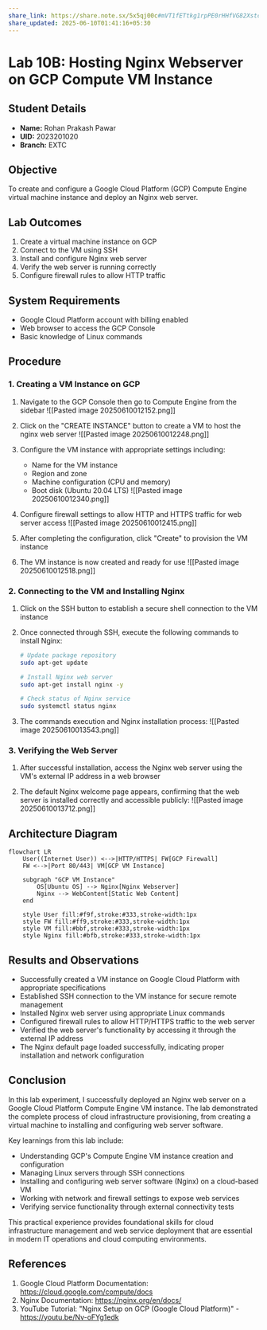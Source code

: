 ```yaml
---
share_link: https://share.note.sx/5x5qj00c#mVT1fETtkg1rpPE0rHHfVG82XstcWLXwDoBPxJ/4+x8
share_updated: 2025-06-10T01:41:16+05:30
---
```

# Lab 10B: Hosting Nginx Webserver on GCP Compute VM Instance

## Student Details
- **Name:** Rohan Prakash Pawar
- **UID:** 2023201020
- **Branch:** EXTC

## Objective
To create and configure a Google Cloud Platform (GCP) Compute Engine virtual machine instance and deploy an Nginx web server.

## Lab Outcomes
1. Create a virtual machine instance on GCP
2. Connect to the VM using SSH
3. Install and configure Nginx web server
4. Verify the web server is running correctly
5. Configure firewall rules to allow HTTP traffic

## System Requirements
- Google Cloud Platform account with billing enabled
- Web browser to access the GCP Console
- Basic knowledge of Linux commands

## Procedure

### 1. Creating a VM Instance on GCP

1. Navigate to the GCP Console then go to Compute Engine from the sidebar
![[Pasted image 20250610012152.png]]

2. Click on the "CREATE INSTANCE" button to create a VM to host the nginx web server
![[Pasted image 20250610012248.png]]

3. Configure the VM instance with appropriate settings including:
   - Name for the VM instance
   - Region and zone
   - Machine configuration (CPU and memory)
   - Boot disk (Ubuntu 20.04 LTS)
![[Pasted image 20250610012340.png]]

4. Configure firewall settings to allow HTTP and HTTPS traffic for web server access
![[Pasted image 20250610012415.png]]

5. After completing the configuration, click "Create" to provision the VM instance

6. The VM instance is now created and ready for use
![[Pasted image 20250610012518.png]]

### 2. Connecting to the VM and Installing Nginx

1. Click on the SSH button to establish a secure shell connection to the VM instance

2. Once connected through SSH, execute the following commands to install Nginx:
   ```bash
   # Update package repository
   sudo apt-get update
   
   # Install Nginx web server
   sudo apt-get install nginx -y
   
   # Check status of Nginx service
   sudo systemctl status nginx
   ```

3. The commands execution and Nginx installation process:
![[Pasted image 20250610013543.png]]

### 3. Verifying the Web Server

1. After successful installation, access the Nginx web server using the VM's external IP address in a web browser

2. The default Nginx welcome page appears, confirming that the web server is installed correctly and accessible publicly:
![[Pasted image 20250610013712.png]]

## Architecture Diagram

```mermaid
flowchart LR
    User((Internet User)) <-->|HTTP/HTTPS| FW[GCP Firewall]
    FW <-->|Port 80/443| VM[GCP VM Instance]
    
    subgraph "GCP VM Instance"
        OS[Ubuntu OS] --> Nginx[Nginx Webserver]
        Nginx --> WebContent[Static Web Content]
    end
    
    style User fill:#f9f,stroke:#333,stroke-width:1px
    style FW fill:#ff9,stroke:#333,stroke-width:1px
    style VM fill:#bbf,stroke:#333,stroke-width:1px
    style Nginx fill:#bfb,stroke:#333,stroke-width:1px
```

## Results and Observations

- Successfully created a VM instance on Google Cloud Platform with appropriate specifications
- Established SSH connection to the VM instance for secure remote management
- Installed Nginx web server using appropriate Linux commands
- Configured firewall rules to allow HTTP/HTTPS traffic to the web server
- Verified the web server's functionality by accessing it through the external IP address
- The Nginx default page loaded successfully, indicating proper installation and network configuration

## Conclusion

In this lab experiment, I successfully deployed an Nginx web server on a Google Cloud Platform Compute Engine VM instance. The lab demonstrated the complete process of cloud infrastructure provisioning, from creating a virtual machine to installing and configuring web server software.

Key learnings from this lab include:
- Understanding GCP's Compute Engine VM instance creation and configuration
- Managing Linux servers through SSH connections
- Installing and configuring web server software (Nginx) on a cloud-based VM
- Working with network and firewall settings to expose web services
- Verifying service functionality through external connectivity tests

This practical experience provides foundational skills for cloud infrastructure management and web service deployment that are essential in modern IT operations and cloud computing environments.

## References

1. Google Cloud Platform Documentation: https://cloud.google.com/compute/docs
2. Nginx Documentation: https://nginx.org/en/docs/
3. YouTube Tutorial: "Nginx Setup on GCP (Google Cloud Platform)" - https://youtu.be/Nv-oFYg1edk
